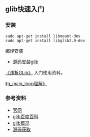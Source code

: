 ## glib快速入门

### 安装

```shell
sudo apt-get install libmount-dev
sudo apt-get install libglib2.0-dev
```

编译安装

+ [源码安装glib](https://blog.csdn.net/chilv/article/details/79078948)

[《浅析GLib》](https://www.ibm.com/developerworks/cn/linux/l-glib/)  入门使用资料。

[《g_main_loop理解》 ](https://blog.csdn.net/fingding/article/details/6869407)

### 参考资料

+ [官网](https://developer.gnome.org/glib/)
+ [glib百度百科](https://baike.baidu.com/item/glib/1765577?fr=aladdin)
+ [glib概况](https://developer.gnome.org/glib/unstable/)
+ [源码获取](http://ftp.gnome.org/pub/gnome/sources/glib)

  